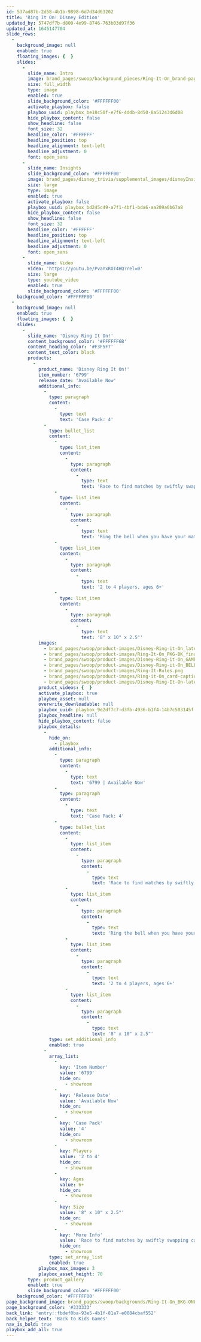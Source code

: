 ```yaml
---
id: 537ad87b-2d58-4b1b-9898-6d7d34d63202
title: 'Ring It On! Disney Edition'
updated_by: 5747df7b-d800-4e99-8746-763b03d97f36
updated_at: 1645147704
slide_rows:
  -
    background_image: null
    enabled: true
    floating_images: {  }
    slides:
      -
        slide_name: Intro
        image: brand_pages/swoop/background_pieces/Ring-It-On_brand-page.jpg
        size: full_width
        type: image
        enabled: true
        slide_background_color: '#FFFFFF00'
        activate_playbox: false
        playbox_uuid: playbox_be18c50f-e7f6-4ddb-8d50-8a51243d6d08
        hide_playbox_content: false
        show_headline: false
        font_size: 32
        headline_color: '#FFFFFF'
        headline_position: top
        headline_alignment: text-left
        headline_adjustment: 0
        font: open_sans
      -
        slide_name: Insights
        slide_background_color: '#FFFFFF00'
        image: brand_pages/disney_trivia/supplemental_images/disneyInsights_slide1.png
        size: large
        type: image
        enabled: true
        activate_playbox: false
        playbox_uuid: playbox_bd245c49-a7f1-4bf1-bda6-aa209a0b67a8
        hide_playbox_content: false
        show_headline: false
        font_size: 32
        headline_color: '#FFFFFF'
        headline_position: top
        headline_alignment: text-left
        headline_adjustment: 0
        font: open_sans
      -
        slide_name: Video
        video: 'https://youtu.be/PvaYxROT4HQ?rel=0'
        size: large
        type: youtube_video
        enabled: true
        slide_background_color: '#FFFFFF00'
    background_color: '#FFFFFF00'
  -
    background_image: null
    enabled: true
    floating_images: {  }
    slides:
      -
        slide_name: 'Disney Ring It On!'
        content_background_color: '#FFFFFF6B'
        content_heading_color: '#F3F5F7'
        content_text_color: black
        products:
          -
            product_name: 'Disney Ring It On!'
            item_number: '6799'
            release_date: 'Available Now'
            additional_info:
              -
                type: paragraph
                content:
                  -
                    type: text
                    text: 'Case Pack: 4'
              -
                type: bullet_list
                content:
                  -
                    type: list_item
                    content:
                      -
                        type: paragraph
                        content:
                          -
                            type: text
                            text: 'Race to find matches by swiftly swapping cards!'
                  -
                    type: list_item
                    content:
                      -
                        type: paragraph
                        content:
                          -
                            type: text
                            text: 'Ring the bell when you have your matches!'
                  -
                    type: list_item
                    content:
                      -
                        type: paragraph
                        content:
                          -
                            type: text
                            text: '2 to 4 players, ages 6+'
                  -
                    type: list_item
                    content:
                      -
                        type: paragraph
                        content:
                          -
                            type: text
                            text: '8" x 10" x 2.5"'
            images:
              - brand_pages/swoop/product-images/Disney-Ring-it-On_latest.png
              - brand_pages/swoop/product-images/Ring-It-On_PKG-BK_final.png
              - brand_pages/swoop/product-images/Disney-Ring-it-On_GAMEPLAY.jpg
              - brand_pages/swoop/product-images/Disney-Ring-it-On_BELL.png
              - brand_pages/swoop/product-images/Ring-It-Rules.png
              - brand_pages/swoop/product-images/Ring-it-On_card-caption-NEW.png
              - brand_pages/swoop/product-images/Disney-Ring-It-On-latest2.png
            product_videos: {  }
            activate_playbox: true
            playbox_asset: null
            overwrite_downloadable: null
            playbox_uuid: playbox_9e2df7c7-d3fb-4936-b1f4-14b7c503145f
            playbox_headline: null
            hide_playbox_content: false
            playbox_details:
              -
                hide_on:
                  - playbox
                additional_info:
                  -
                    type: paragraph
                    content:
                      -
                        type: text
                        text: '6799 | Available Now'
                  -
                    type: paragraph
                    content:
                      -
                        type: text
                        text: 'Case Pack: 4'
                  -
                    type: bullet_list
                    content:
                      -
                        type: list_item
                        content:
                          -
                            type: paragraph
                            content:
                              -
                                type: text
                                text: 'Race to find matches by swiftly swapping cards!'
                      -
                        type: list_item
                        content:
                          -
                            type: paragraph
                            content:
                              -
                                type: text
                                text: 'Ring the bell when you have your matches!'
                      -
                        type: list_item
                        content:
                          -
                            type: paragraph
                            content:
                              -
                                type: text
                                text: '2 to 4 players, ages 6+'
                      -
                        type: list_item
                        content:
                          -
                            type: paragraph
                            content:
                              -
                                type: text
                                text: '8" x 10" x 2.5"'
                type: set_additional_info
                enabled: true
              -
                array_list:
                  -
                    key: 'Item Number'
                    value: '6799'
                    hide_on:
                      - showroom
                  -
                    key: 'Release Date'
                    value: 'Available Now'
                    hide_on:
                      - showroom
                  -
                    key: 'Case Pack'
                    value: '4'
                    hide_on:
                      - showroom
                  -
                    key: Players
                    value: '2 to 4'
                    hide_on:
                      - showroom
                  -
                    key: Ages
                    value: 6+
                    hide_on:
                      - showroom
                  -
                    key: Size
                    value: '8" x 10" x 2.5"'
                    hide_on:
                      - showroom
                  -
                    key: 'More Info'
                    value: 'Race to find matches by swiftly swapping cards!'
                    hide_on:
                      - showroom
                type: set_array_list
                enabled: true
            playbox_max_images: 3
            playbox_asset_height: 70
        type: product_gallery
        enabled: true
        slide_background_color: '#FFFFFF00'
    background_color: '#FFFFFF00'
page_background_image: brand_pages/swoop/backgrounds/Ring-It-On_BKG-ONLY.jpg
page_background_color: '#333333'
back_link: 'entry::fbdef0ba-93e5-4b1f-81a7-e0084cbaf552'
back_helper_text: 'Back to Kids Games'
nav_is_bold: true
playbox_add_all: true
---
```

